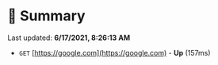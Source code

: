 # 📖 Summary
Last updated: **6/17/2021, 8:26:13 AM**

- `GET` [https://google.com](https://google.com) - **Up** (157ms)
